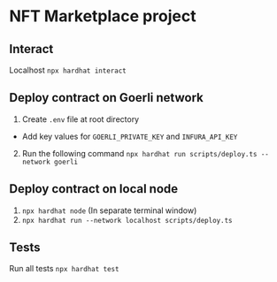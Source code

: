 # NFT Marketplace project

## Interact
Localhost
`npx hardhat interact`

## Deploy contract on Goerli network
1. Create `.env` file at root directory
- Add key values for `GOERLI_PRIVATE_KEY` and `INFURA_API_KEY`

2. Run the following command
`npx hardhat run scripts/deploy.ts --network goerli`

## Deploy contract on local node

1. `npx hardhat node` (In separate terminal window)
2. `npx hardhat run --network localhost scripts/deploy.ts`

## Tests

Run all tests
`npx hardhat test`
